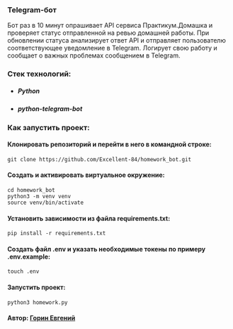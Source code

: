 ### Telegram-бот

Бот раз в 10 минут опрашивает API сервиса Практикум.Домашка и проверяет статус отправленной на ревью домашней работы.
При обновлении статуса анализирует ответ API и отправляет пользователю соответствующее уведомление в Telegram.
Логирует свою работу и сообщает о важных проблемах сообщением в Telegram.

### Стек технологий:
* ##### Python
* ##### python-telegram-bot

### Как запустить проект:
#### Клонировать репозиторий и перейти в него в командной строке:
``` 
git clone https://github.com/Excellent-84/homework_bot.git
``` 

#### Cоздать и активировать виртуальное окружение:
``` 
cd homework_bot
python3 -m venv venv
source venv/bin/activate
``` 

#### Установить зависимости из файла requirements.txt:
``` 
pip install -r requirements.txt
``` 

#### Создать файл .env и указать необходимые токены по примеру .env.example:
``` 
touch .env
```

#### Запустить проект:
``` 
python3 homework.py
``` 

#### Автор: [Горин Евгений](https://github.com/Excellent-84)
